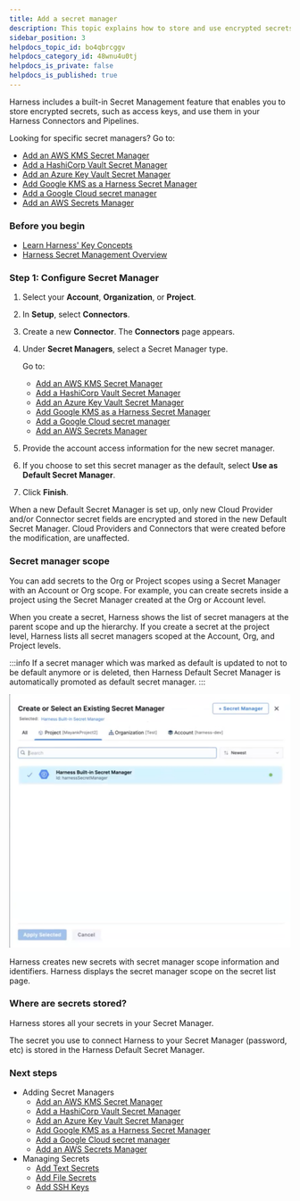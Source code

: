 ```yaml
---
title: Add a secret manager
description: This topic explains how to store and use encrypted secrets (such as access keys) using the built-in Harness Secrets Manager, AWS KMS, Google Cloud KMS, HashiCorp Vault, Azure Key Vault, CyberArk, and SSH via Kerberos.
sidebar_position: 3
helpdocs_topic_id: bo4qbrcggv
helpdocs_category_id: 48wnu4u0tj
helpdocs_is_private: false
helpdocs_is_published: true
---
```


Harness includes a built-in Secret Management feature that enables you to store encrypted secrets, such as access keys, and use them in your Harness Connectors and Pipelines.

Looking for specific secret managers? Go to:

* [Add an AWS KMS Secret Manager](/docs/platform/secrets/secrets-management/add-an-aws-kms-secrets-manager)
* [Add a HashiCorp Vault Secret Manager](/docs/platform/secrets/secrets-management/add-hashicorp-vault.md)
* [Add an Azure Key Vault Secret Manager](/docs/platform/secrets/secrets-management/azure-key-vault.md)
* [Add Google KMS as a Harness Secret Manager](/docs/platform/secrets/secrets-management/add-google-kms-secrets-manager.md)
* [Add a Google Cloud secret manager](/docs/platform/secrets/secrets-management/add-a-google-cloud-secret-manager.md)
* [Add an AWS Secrets Manager](/docs/platform/secrets/secrets-management/add-an-aws-secret-manager.md)

### Before you begin

* [Learn Harness' Key Concepts](../../../get-started/key-concepts.md)
* [Harness Secret Management Overview](/docs/platform/secrets/secrets-management/harness-secret-manager-overview)

### Step 1: Configure Secret Manager

1. Select your **Account**, **Organization**, or **Project**.
2. In **Setup**, select **Connectors**.
3. Create a new **Connector**. The **Connectors** page appears.
4. Under **Secret Managers**, select a Secret Manager type. 
   
   Go to:
   * [Add an AWS KMS Secret Manager](/docs/platform/secrets/secrets-management/add-an-aws-kms-secrets-manager)
   * [Add a HashiCorp Vault Secret Manager](/docs/platform/secrets/secrets-management/add-hashicorp-vault.md)
   * [Add an Azure Key Vault Secret Manager](/docs/platform/secrets/secrets-management/azure-key-vault.md)
   * [Add Google KMS as a Harness Secret Manager](/docs/platform/secrets/secrets-management/add-google-kms-secrets-manager.md)
   * [Add a Google Cloud secret manager](/docs/platform/secrets/secrets-management/add-a-google-cloud-secret-manager.md)
   * [Add an AWS Secrets Manager](/docs/platform/secrets/secrets-management/add-an-aws-secret-manager.md)
5. Provide the account access information for the new secret manager.
6. If you choose to set this secret manager as the default, select **Use as Default Secret Manager**.
7. Click **Finish**.

When a new Default Secret Manager is set up, only new Cloud Provider and/or Connector secret fields are encrypted and stored in the new Default Secret Manager. Cloud Providers and Connectors that were created before the modification, are unaffected.

### Secret manager scope

You can add secrets to the Org or Project scopes using a Secret Manager with an Account or Org scope. For example, you can create secrets inside a project using the Secret Manager created at the Org or Account level.

When you create a secret, Harness shows the list of secret managers at the parent scope and up the hierarchy. If you create a secret at the project level, Harness lists all secret managers scoped at the Account, Org, and Project levels.

:::info
If a secret manager which was marked as default is updated to not to be default anymore or is deleted, then Harness Default Secret Manager is automatically promoted as default secret manager.
:::

![](../../secrets/static/select-secrets-manager-scope2.png)

Harness creates new secrets with secret manager scope information and identifiers. Harness displays the secret manager scope on the secret list page.

### Where are secrets stored?

Harness stores all your secrets in your Secret Manager.

The secret you use to connect Harness to your Secret Manager (password, etc) is stored in the Harness Default Secret Manager.

### Next steps

* Adding Secret Managers
	+ [Add an AWS KMS Secret Manager](/docs/platform/secrets/secrets-management/add-an-aws-kms-secrets-manager)
	+ [Add a HashiCorp Vault Secret Manager](/docs/platform/secrets/secrets-management/add-hashicorp-vault.md)
	+ [Add an Azure Key Vault Secret Manager](/docs/platform/secrets/secrets-management/azure-key-vault.md)
	+ [Add Google KMS as a Harness Secret Manager](/docs/platform/secrets/secrets-management/add-google-kms-secrets-manager.md)
 	+ [Add a Google Cloud secret manager](/docs/platform/secrets/secrets-management/add-a-google-cloud-secret-manager.md)
	+ [Add an AWS Secrets Manager](/docs/platform/secrets/secrets-management/add-an-aws-secret-manager.md)
* Managing Secrets
	+ [Add Text Secrets](/docs/platform/secrets/add-use-text-secrets)
	+ [Add File Secrets](/docs/platform/secrets/add-file-secrets)
	+ [Add SSH Keys](/docs/platform/secrets/add-use-ssh-secrets.md)

